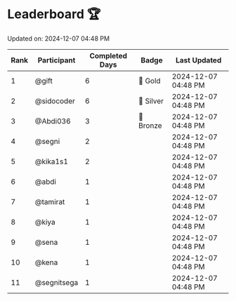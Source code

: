 # Leaderboard 🏆

Updated on: 2024-12-07 04:48 PM

| Rank | Participant       | Completed Days | Badge      | Last Updated         |
|------|-------------------|----------------|------------|----------------------|
| 1    | @gift             | 6              | 🏅 Gold     | 2024-12-07 04:48 PM |
| 2    | @sidocoder        | 6              | 🥈 Silver   | 2024-12-07 04:48 PM |
| 3    | @Abdi036          | 3              | 🥉 Bronze   | 2024-12-07 04:48 PM |
| 4    | @segni            | 2              |            | 2024-12-07 04:48 PM |
| 5    | @kika1s1          | 2              |            | 2024-12-07 04:48 PM |
| 6    | @abdi             | 1              |            | 2024-12-07 04:48 PM |
| 7    | @tamirat          | 1              |            | 2024-12-07 04:48 PM |
| 8    | @kiya             | 1              |            | 2024-12-07 04:48 PM |
| 9    | @sena             | 1              |            | 2024-12-07 04:48 PM |
| 10   | @kena             | 1              |            | 2024-12-07 04:48 PM |
| 11   | @segnitsega       | 1              |            | 2024-12-07 04:48 PM |
